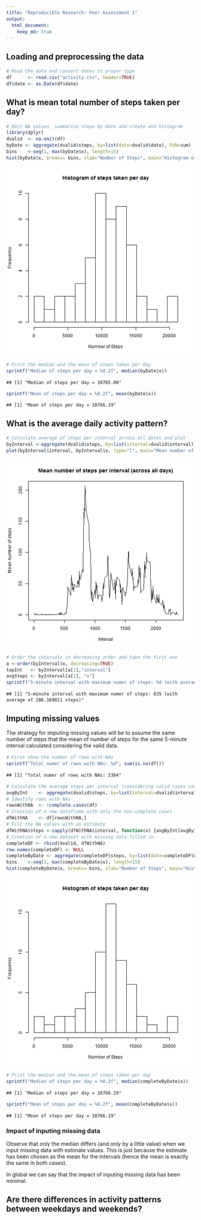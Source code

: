 ```yaml
---
title: "Reproducible Research: Peer Assessment 1"
output: 
  html_document:
    keep_md: true
---
```



## Loading and preprocessing the data

```r
# Read the data and convert dates to proper type
df      <- read.csv("activity.csv", header=TRUE)
df$date <- as.Date(df$date)
```
## What is mean total number of steps taken per day?

```r
# Omit NA values, summarize steps by date and create and histogram
library(dplyr)
dvalid  <- na.omit(df)
byDate <- aggregate(dvalid$steps, by=list(date=dvalid$date), FUN=sum)
bins    <-seq(1, max(byDate$x), length=15)
hist(byDate$x, breaks= bins, xlab="Number of Steps", main="Histogram of steps taken per day")
```

![plot of chunk unnamed-chunk-2](figure/unnamed-chunk-2-1.png) 

```r
# Print the median and the mean of steps taken per day
sprintf("Median of steps per day = %0.2f", median(byDate$x))
```

```
## [1] "Median of steps per day = 10765.00"
```

```r
sprintf("Mean of steps per day = %0.2f", mean(byDate$x))
```

```
## [1] "Mean of steps per day = 10766.19"
```

## What is the average daily activity pattern?

```r
# Calculate average of steps per interval across all dates and plot
byInterval <-aggregate(dvalid$steps, by=list(interval=dvalid$interval), FUN=mean)
plot(byInterval$interval, byInterval$x, type="l", main="Mean number of steps per interval (across all days)", xlab="Interval", ylab="Mean number of steps")
```

![plot of chunk unnamed-chunk-3](figure/unnamed-chunk-3-1.png) 

```r
# Order the intervals in decreasing order and take the first one
a <-order(byInterval$x, decreasing=TRUE)
topInt   <- byInterval[a[1],"interval"]
avgSteps <- byInterval[a[1], "x"]
sprintf("5-minute interval with maximum numer of steps: %d (with average of %f steps)", topInt, avgSteps)
```

```
## [1] "5-minute interval with maximum numer of steps: 835 (with average of 206.169811 steps)"
```


## Imputing missing values

The strategy for imputing missing values will be to assume the same number of steps that the mean of number of steps for the same 5-minute interval calculated considering the valid data.


```r
# First show the number of rows with NAs
sprintf("Total numer of rows with NAs: %d", sum(is.na(df)))
```

```
## [1] "Total numer of rows with NAs: 2304"
```

```r
# Calculate the average steps per interval (considering valid cases cases)
avgByInt    <- aggregate(dvalid$steps, by=list(interval=dvalid$interval), FUN=mean)
# Identify rows with NAs
rowsWithNA  <- !complete.cases(df)
# Creation of a new dataframe with only the non-complete cases
dfWithNA    <- df[rowsWithNA,]
# Fill the NA values with an estimate 
dfWithNA$steps <-sapply(dfWithNA$interval, function(x) {avgByInt[avgByInt$interval==x,"x"]})
# Creation of a new dataset with missing data filled in
completeDF <- rbind(dvalid, dfWithNA)
row.names(completeDF) <- NULL
completeByDate <- aggregate(completeDF$steps, by=list(date=completeDF$date), FUN=sum)
bins    <-seq(1, max(completeByDate$x), length=15)
hist(completeByDate$x, breaks= bins, xlab="Number of Steps", main="Histogram of steps taken per day")
```

![plot of chunk unnamed-chunk-4](figure/unnamed-chunk-4-1.png) 

```r
# Print the median and the mean of steps taken per day
sprintf("Median of steps per day = %0.2f", median(completeByDate$x))
```

```
## [1] "Median of steps per day = 10766.19"
```

```r
sprintf("Mean of steps per day = %0.2f", mean(completeByDate$x))
```

```
## [1] "Mean of steps per day = 10766.19"
```
### Impact of inputing missing data
Observe that only the median differs (and only by a little value) when we input missing data with estimate values.
This is just because the estimate has been chosen as the mean for the intervals (hence the mean is exactly the same in both cases).

In global we can say that the impact of inputing missing data has been minimal.
## Are there differences in activity patterns between weekdays and weekends?
